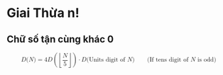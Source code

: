 # Giai Thừa n!

## Chữ số tận cùng khác 0
<math xmlns="http://www.w3.org/1998/Math/MathML" display="block">
  <mi>D</mi>
  <mo stretchy="false">(</mo>
  <mi>N</mi>
  <mo stretchy="false">)</mo>
  <mo>=</mo>
  <mn>4</mn>
  <mi>D</mi>
  <mrow>
    <mo>(</mo>
    <mrow>
      <mo>&#x230A;</mo>
      <mrow class="MJX-TeXAtom-ORD">
        <mfrac>
          <mi>N</mi>
          <mn>5</mn>
        </mfrac>
      </mrow>
      <mo>&#x230B;</mo>
    </mrow>
    <mo>)</mo>
  </mrow>
  <mo>&#x22C5;<!-- ⋅ --></mo>
  <mi>D</mi>
  <mo stretchy="false">(</mo>
  <mstyle displaystyle="false" scriptlevel="0">
    <mtext>Units digit of&#xA0;</mtext>
    <mrow class="MJX-TeXAtom-ORD">
      <mi>N</mi>
    </mrow>
  </mstyle>
  <mo stretchy="false">)</mo>
  <mspace width="2em" />
  <mstyle displaystyle="false" scriptlevel="0">
    <mtext>(If tens digit of&#xA0;</mtext>
    <mrow class="MJX-TeXAtom-ORD">
      <mi>N</mi>
    </mrow>
    <mtext>&#xA0;is odd)</mtext>
  </mstyle>
</math>
